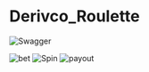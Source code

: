 # Derivco_Roulette


![Swagger](https://user-images.githubusercontent.com/83064592/159122949-1a030501-27e3-4d53-8cc6-df203ca26d5d.PNG)

![bet](https://user-images.githubusercontent.com/83064592/159122944-976d922e-c2af-4fed-a397-8c9f3300a54a.PNG)
![Spin](https://user-images.githubusercontent.com/83064592/159122953-5ac69a5e-8dc0-4ada-a4a9-c2e386284351.PNG)
![payout](https://user-images.githubusercontent.com/83064592/159122956-7865d485-a675-4aa3-802d-15d962249460.PNG)
